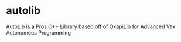 # autolib
AutoLib is a Pros C++ Library based off of OkapiLib for Advanced Vex Autonomous Programming
